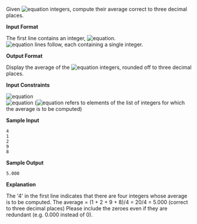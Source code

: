 Given ![equation](http://latex.codecogs.com/svg.latex?\inline&space;N) integers, compute their average correct to three decimal places.

__Input Format__
 
The first line contains an integer, ![equation](http://latex.codecogs.com/svg.latex?\inline&space;N).<br> 
![equation](http://latex.codecogs.com/svg.latex?\inline&space;N) lines follow, each containing a single integer.

__Output Format__
 
Display the average of the ![equation](http://latex.codecogs.com/svg.latex?\inline&space;N) integers, rounded off to three decimal places.

__Input Constraints__ 

![equation](https://latex.codecogs.com/svg.latex?\inline&space;1\leq&space;N\leq&space;500) <br>
![equation](https://latex.codecogs.com/svg.latex?\inline&space;-10000&space;\le&space;x&space;\le&space;10000) (![equation](http://latex.codecogs.com/svg.latex?\inline&space;x) refers to elements of the list of integers for which the average is to be computed)

__Sample Input__
```commandline
4
1
2
9
8
```
__Sample Output__
```commandline
5.000
```
__Explanation__
 
The '4' in the first line indicates that there are four integers whose average is to be computed. The average = (1 + 2 + 9 + 8)/4 = 20/4 = 5.000 (correct to three decimal places) Please include the zeroes even if they are redundant (e.g. 0.000 instead of 0).